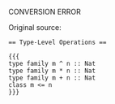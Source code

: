 CONVERSION ERROR

Original source:

```trac
== Type-Level Operations ==

{{{
type family m ^ n :: Nat
type family m * n :: Nat
type family m + n :: Nat
class m <= n
}}}
```
